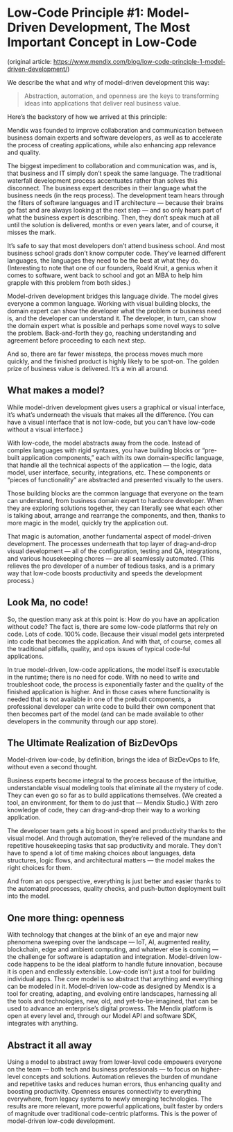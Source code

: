 # Low-Code Principle #1: Model-Driven Development, The Most Important Concept in Low-Code

(original article: https://www.mendix.com/blog/low-code-principle-1-model-driven-development/)

We describe the what and why of model-driven development this way:

> Abstraction, automation, and openness are the keys to transforming ideas into applications that deliver real business value.

Here’s the backstory of how we arrived at this principle:

Mendix was founded to improve collaboration and communication between business domain experts and software developers, as well as to accelerate the process of creating applications, while also enhancing app relevance and quality.

The biggest impediment to collaboration and communication was, and is, that business and IT simply don’t speak the same language. The traditional waterfall development process accentuates rather than solves this disconnect. The business expert describes in their language what the business needs (in the reqs process). The development team hears through the filters of software languages and IT architecture — because their brains go fast and are always looking at the next step — and so only hears part of what the business expert is describing. Then, they don’t speak much at all until the solution is delivered, months or even years later, and of course, it misses the mark.

It’s safe to say that most developers don’t attend business school. And most business school grads don’t know computer code. They’ve learned different languages, the languages they need to be the best at what they do. (Interesting to note that one of our founders, Roald Kruit, a genius when it comes to software, went back to school and got an MBA to help him grapple with this problem from both sides.)

Model-driven development bridges this language divide. The model gives everyone a common language. Working with visual building blocks, the domain expert can show the developer what the problem or business need is, and the developer can understand it. The developer, in turn, can show the domain expert what is possible and perhaps some novel ways to solve the problem. Back-and-forth they go, reaching understanding and agreement before proceeding to each next step.

And so, there are far fewer missteps, the process moves much more quickly, and the finished product is highly likely to be spot-on. The golden prize of business value is delivered. It’s a win all around.

## What makes a model?

While model-driven development gives users a graphical or visual interface, it’s what’s underneath the visuals that makes all the difference. (You can have a visual interface that is not low-code, but you can’t have low-code without a visual interface.)

With low-code, the model abstracts away from the code. Instead of complex languages with rigid syntaxes, you have building blocks or “pre-built application components,” each with its own domain-specific language, that handle all the technical aspects of the application — the logic, data model, user interface, security, integrations, etc. These components or “pieces of functionality” are abstracted and presented visually to the users.

Those building blocks are the common language that everyone on the team can understand, from business domain expert to hardcore developer. When they are exploring solutions together, they can literally see what each other is talking about, arrange and rearrange the components, and then, thanks to more magic in the model, quickly try the application out.

That magic is automation, another fundamental aspect of model-driven development. The processes underneath that top layer of drag-and-drop visual development — all of the configuration, testing and QA, integrations, and various housekeeping chores — are all seamlessly automated. (This relieves the pro developer of a number of tedious tasks, and is a primary way that low-code boosts productivity and speeds the development process.)

## Look Ma, no code!

So, the question many ask at this point is: How do you have an application without code? The fact is, there are some low-code platforms that rely on code. Lots of code. 100% code. Because their visual model gets interpreted into code that becomes the application. And with that, of course, comes all the traditional pitfalls, quality, and ops issues of typical code-ful applications.

In true model-driven, low-code applications, the model itself is executable in the runtime; there is no need for code. With no need to write and troubleshoot code, the process is exponentially faster and the quality of the finished application is higher. And in those cases where functionality is needed that is not available in one of the prebuilt components, a professional developer can write code to build their own component that then becomes part of the model (and can be made available to other developers in the community through our app store).

## The Ultimate Realization of BizDevOps

Model-driven low-code, by definition, brings the idea of BizDevOps to life, without even a second thought.

Business experts become integral to the process because of the intuitive, understandable visual modeling tools that eliminate all the mystery of code. They can even go so far as to build applications themselves. (We created a tool, an environment, for them to do just that — Mendix Studio.) With zero knowledge of code, they can drag-and-drop their way to a working application.

The developer team gets a big boost in speed and productivity thanks to the visual model. And through automation, they’re relieved of the mundane and repetitive housekeeping tasks that sap productivity and morale. They don’t have to spend a lot of time making choices about languages, data structures, logic flows, and architectural matters — the model makes the right choices for them.

And from an ops perspective, everything is just better and easier thanks to the automated processes, quality checks, and push-button deployment built into the model.

## One more thing: openness

With technology that changes at the blink of an eye and major new phenomena sweeping over the landscape — IoT, AI, augmented reality, blockchain, edge and ambient computing, and whatever else is coming — the challenge for software is adaptation and integration. Model-driven low-code happens to be the ideal platform to handle future innovation, because it is open and endlessly extensible. Low-code isn’t just a tool for building individual apps. The core model is so abstract that anything and everything can be modeled in it. Model-driven low-code as designed by Mendix is a tool for creating, adapting, and evolving entire landscapes, harnessing all the tools and technologies, new, old, and yet-to-be-imagined, that can be used to advance an enterprise’s digital prowess. The Mendix platform is open at every level and, through our Model API and software SDK, integrates with anything.

## Abstract it all away

Using a model to abstract away from lower-level code empowers everyone on the team — both tech and business professionals — to focus on higher-level concepts and solutions. Automation relieves the burden of mundane and repetitive tasks and reduces human errors, thus enhancing quality and boosting productivity. Openness ensures connectivity to everything everywhere, from legacy systems to newly emerging technologies. The results are more relevant, more powerful applications, built faster by orders of magnitude over traditional code-centric platforms. This is the power of model-driven low-code development.


